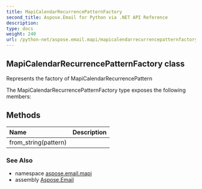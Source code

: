 ```yaml
---
title: MapiCalendarRecurrencePatternFactory
second_title: Aspose.Email for Python via .NET API Reference
description: 
type: docs
weight: 240
url: /python-net/aspose.email.mapi/mapicalendarrecurrencepatternfactory/
---
```


## MapiCalendarRecurrencePatternFactory class

Represents the factory of MapiCalendarRecurrencePattern

The MapiCalendarRecurrencePatternFactory type exposes the following members:
## Methods
| Name | Description |
| :- | :- |
|from_string(pattern)|  |

### See Also

* namespace [aspose.email.mapi](/python-net/aspose.email.mapi/)
* assembly [Aspose.Email](/python-net/)

